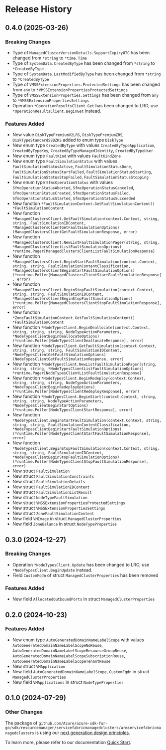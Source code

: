 # Release History

## 0.4.0 (2025-03-26)
### Breaking Changes

- Type of `ManagedClusterVersionDetails.SupportExpiryUTC` has been changed from `*string` to `*time.Time`
- Type of `SystemData.CreatedByType` has been changed from `*string` to `*CreatedByType`
- Type of `SystemData.LastModifiedByType` has been changed from `*string` to `*CreatedByType`
- Type of `VMSSExtensionProperties.ProtectedSettings` has been changed from `any` to `*VMSSExtensionPropertiesProtectedSettings`
- Type of `VMSSExtensionProperties.Settings` has been changed from `any` to `*VMSSExtensionPropertiesSettings`
- Operation `*OperationResultsClient.Get` has been changed to LRO, use `*OperationResultsClient.BeginGet` instead.

### Features Added

- New value `DiskTypePremiumV2LRS`, `DiskTypePremiumZRS`, `DiskTypeStandardSSDZRS` added to enum type `DiskType`
- New enum type `CreatedByType` with values `CreatedByTypeApplication`, `CreatedByTypeKey`, `CreatedByTypeManagedIdentity`, `CreatedByTypeUser`
- New enum type `FaultKind` with values `FaultKindZone`
- New enum type `FaultSimulationStatus` with values `FaultSimulationStatusActive`, `FaultSimulationStatusDone`, `FaultSimulationStatusStartFailed`, `FaultSimulationStatusStarting`, `FaultSimulationStatusStopFailed`, `FaultSimulationStatusStopping`
- New enum type `SfmcOperationStatus` with values `SfmcOperationStatusAborted`, `SfmcOperationStatusCanceled`, `SfmcOperationStatusCreated`, `SfmcOperationStatusFailed`, `SfmcOperationStatusStarted`, `SfmcOperationStatusSucceeded`
- New function `*FaultSimulationContent.GetFaultSimulationContent() *FaultSimulationContent`
- New function `*ManagedClustersClient.GetFaultSimulation(context.Context, string, string, FaultSimulationIDContent, *ManagedClustersClientGetFaultSimulationOptions) (ManagedClustersClientGetFaultSimulationResponse, error)`
- New function `*ManagedClustersClient.NewListFaultSimulationPager(string, string, *ManagedClustersClientListFaultSimulationOptions) *runtime.Pager[ManagedClustersClientListFaultSimulationResponse]`
- New function `*ManagedClustersClient.BeginStartFaultSimulation(context.Context, string, string, FaultSimulationContentClassification, *ManagedClustersClientBeginStartFaultSimulationOptions) (*runtime.Poller[ManagedClustersClientStartFaultSimulationResponse], error)`
- New function `*ManagedClustersClient.BeginStopFaultSimulation(context.Context, string, string, FaultSimulationIDContent, *ManagedClustersClientBeginStopFaultSimulationOptions) (*runtime.Poller[ManagedClustersClientStopFaultSimulationResponse], error)`
- New function `*ZoneFaultSimulationContent.GetFaultSimulationContent() *FaultSimulationContent`
- New function `*NodeTypesClient.BeginDeallocate(context.Context, string, string, string, NodeTypeActionParameters, *NodeTypesClientBeginDeallocateOptions) (*runtime.Poller[NodeTypesClientDeallocateResponse], error)`
- New function `*NodeTypesClient.GetFaultSimulation(context.Context, string, string, string, FaultSimulationIDContent, *NodeTypesClientGetFaultSimulationOptions) (NodeTypesClientGetFaultSimulationResponse, error)`
- New function `*NodeTypesClient.NewListFaultSimulationPager(string, string, string, *NodeTypesClientListFaultSimulationOptions) *runtime.Pager[NodeTypesClientListFaultSimulationResponse]`
- New function `*NodeTypesClient.BeginRedeploy(context.Context, string, string, string, NodeTypeActionParameters, *NodeTypesClientBeginRedeployOptions) (*runtime.Poller[NodeTypesClientRedeployResponse], error)`
- New function `*NodeTypesClient.BeginStart(context.Context, string, string, string, NodeTypeActionParameters, *NodeTypesClientBeginStartOptions) (*runtime.Poller[NodeTypesClientStartResponse], error)`
- New function `*NodeTypesClient.BeginStartFaultSimulation(context.Context, string, string, string, FaultSimulationContentClassification, *NodeTypesClientBeginStartFaultSimulationOptions) (*runtime.Poller[NodeTypesClientStartFaultSimulationResponse], error)`
- New function `*NodeTypesClient.BeginStopFaultSimulation(context.Context, string, string, string, FaultSimulationIDContent, *NodeTypesClientBeginStopFaultSimulationOptions) (*runtime.Poller[NodeTypesClientStopFaultSimulationResponse], error)`
- New struct `FaultSimulation`
- New struct `FaultSimulationConstraints`
- New struct `FaultSimulationDetails`
- New struct `FaultSimulationIDContent`
- New struct `FaultSimulationListResult`
- New struct `NodeTypeFaultSimulation`
- New struct `VMSSExtensionPropertiesProtectedSettings`
- New struct `VMSSExtensionPropertiesSettings`
- New struct `ZoneFaultSimulationContent`
- New field `VMImage` in struct `ManagedClusterProperties`
- New field `ZoneBalance` in struct `NodeTypeProperties`


## 0.3.0 (2024-12-27)
### Breaking Changes

- Operation `*NodeTypesClient.Update` has been changed to LRO, use `*NodeTypesClient.BeginUpdate` instead.
- Field `CustomFqdn` of struct `ManagedClusterProperties` has been removed

### Features Added

- New field `AllocatedOutboundPorts` in struct `ManagedClusterProperties`


## 0.2.0 (2024-10-23)
### Features Added

- New enum type `AutoGeneratedDomainNameLabelScope` with values `AutoGeneratedDomainNameLabelScopeNoReuse`, `AutoGeneratedDomainNameLabelScopeResourceGroupReuse`, `AutoGeneratedDomainNameLabelScopeSubscriptionReuse`, `AutoGeneratedDomainNameLabelScopeTenantReuse`
- New struct `VMApplication`
- New field `AutoGeneratedDomainNameLabelScope`, `CustomFqdn` in struct `ManagedClusterProperties`
- New field `VMApplications` in struct `NodeTypeProperties`


## 0.1.0 (2024-07-29)
### Other Changes

The package of `github.com/Azure/azure-sdk-for-go/sdk/resourcemanager/servicefabricmanagedclusters/armservicefabricmanagedclusters` is using our [next generation design principles](https://azure.github.io/azure-sdk/general_introduction.html).

To learn more, please refer to our documentation [Quick Start](https://aka.ms/azsdk/go/mgmt).